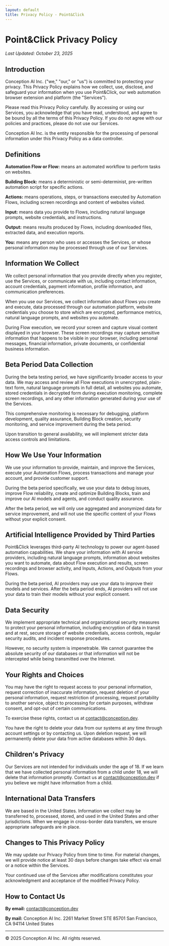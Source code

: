 ```yaml
---
layout: default
title: Privacy Policy - Point&Click
---
```


# Point&Click Privacy Policy

*Last Updated: October 23, 2025*

## Introduction

Conception AI Inc. ("we," "our," or "us") is committed to protecting your privacy. This Privacy Policy explains how we collect, use, disclose, and safeguard your information when you use Point&Click, our web automation browser extension and platform (the "Services").

Please read this Privacy Policy carefully. By accessing or using our Services, you acknowledge that you have read, understood, and agree to be bound by all the terms of this Privacy Policy. If you do not agree with our policies and practices, please do not use our Services.

Conception AI Inc. is the entity responsible for the processing of personal information under this Privacy Policy as a data controller.

## Definitions

**Automation Flow or Flow:** means an automated workflow to perform tasks on websites.

**Building Block:** means a deterministic or semi-determinist, pre-written automation script for specific actions.

**Actions:** means operations, steps, or transactions executed by Automation Flows, including screen recordings and content of websites visited.

**Input:** means data you provide to Flows, including natural language prompts, website credentials, and instructions.

**Output:** means results produced by Flows, including downloaded files, extracted data, and execution reports.

**You:** means any person who uses or accesses the Services, or whose personal information may be processed through use of our Services.

## Information We Collect

We collect personal information that you provide directly when you register, use the Services, or communicate with us, including contact information, account credentials, payment information, profile information, and communication preferences.

When you use our Services, we collect information about Flows you create and execute, data processed through our automation platform, website credentials you choose to store which are encrypted, performance metrics, natural language prompts, and websites you automate.

During Flow execution, we record your screen and capture visual content displayed in your browser. These screen recordings may capture sensitive information that happens to be visible in your browser, including personal messages, financial information, private documents, or confidential business information.

## Beta Period Data Collection

During the beta testing period, we have significantly broader access to your data. We may access and review all Flow executions in unencrypted, plain-text form, natural language prompts in full detail, all websites you automate, stored credentials in decrypted form during execution monitoring, complete screen recordings, and any other information generated during your use of the Services.

This comprehensive monitoring is necessary for debugging, platform development, quality assurance, Building Block creation, security monitoring, and service improvement during the beta period.

Upon transition to general availability, we will implement stricter data access controls and limitations.

## How We Use Your Information

We use your information to provide, maintain, and improve the Services, execute your Automation Flows, process transactions and manage your account, and provide customer support.

During the beta period specifically, we use your data to debug issues, improve Flow reliability, create and optimize Building Blocks, train and improve our AI models and agents, and conduct quality assurance.

After the beta period, we will only use aggregated and anonymized data for service improvement, and will not use the specific content of your Flows without your explicit consent.

## Artificial Intelligence Provided by Third Parties

Point&Click leverages third-party AI technology to power our agent-based automation capabilities. We share your information with AI service providers, including natural language prompts, information about websites you want to automate, data about Flow execution and results, screen recordings and browser activity, and Inputs, Actions, and Outputs from your Flows.

During the beta period, AI providers may use your data to improve their models and services. After the beta period ends, AI providers will not use your data to train their models without your explicit consent.

## Data Security

We implement appropriate technical and organizational security measures to protect your personal information, including encryption of data in transit and at rest, secure storage of website credentials, access controls, regular security audits, and incident response procedures.

However, no security system is impenetrable. We cannot guarantee the absolute security of our databases or that information will not be intercepted while being transmitted over the Internet.

## Your Rights and Choices

You may have the right to request access to your personal information, request correction of inaccurate information, request deletion of your personal information, request restriction of processing, request portability to another service, object to processing for certain purposes, withdraw consent, and opt-out of certain communications.

To exercise these rights, contact us at [contact@conception.dev](mailto:contact@conception.dev).

You have the right to delete your data from our systems at any time through account settings or by contacting us. Upon deletion request, we will permanently delete your data from active databases within 30 days.

## Children's Privacy

Our Services are not intended for individuals under the age of 18. If we learn that we have collected personal information from a child under 18, we will delete that information promptly. Contact us at [contact@conception.dev](mailto:contact@conception.dev) if you believe we might have information from a child.

## International Data Transfers

We are based in the United States. Information we collect may be transferred to, processed, stored, and used in the United States and other jurisdictions. When we engage in cross-border data transfers, we ensure appropriate safeguards are in place.

## Changes to This Privacy Policy

We may update our Privacy Policy from time to time. For material changes, we will provide notice at least 30 days before changes take effect via email or a notice within the Services.

Your continued use of the Services after modifications constitutes your acknowledgment and acceptance of the modified Privacy Policy.

## How to Contact Us

**By email:** [contact@conception.dev](mailto:contact@conception.dev)

**By mail:**
Conception AI Inc.
2261 Market Street STE 85701
San Francisco, CA 94114
United States

---

<p class="copyright">© 2025 Conception AI Inc. All rights reserved.</p>
